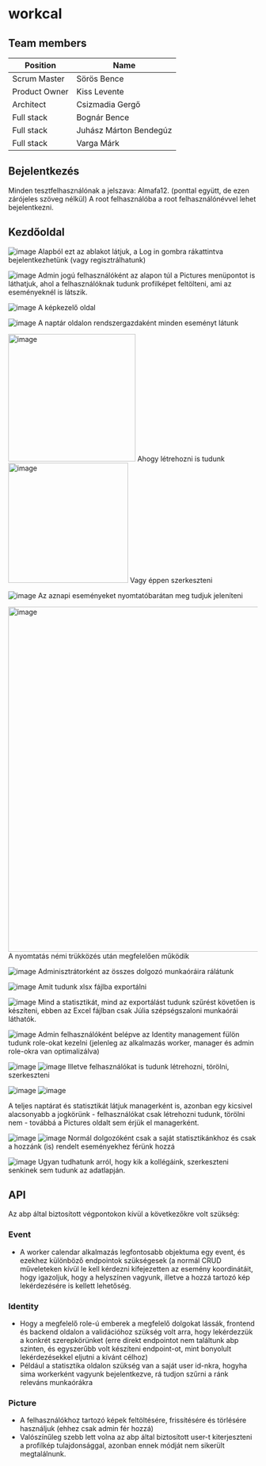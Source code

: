 # workcal
## Team members
|Position|Name|
|---|---|
|Scrum Master|Sörös Bence|
|Product Owner|Kiss Levente|
|Architect|Csizmadia Gergő|
|Full stack|Bognár Bence|
|Full stack|Juhász Márton Bendegúz|
|Full stack|Varga Márk|

## Bejelentkezés
Minden tesztfelhasználónak a jelszava: Almafa12. (ponttal együtt, de ezen zárójeles szöveg nélkül)
A root felhasználóba a root felhasználónévvel lehet bejelentkezni.

## Kezdőoldal
![image](https://github.com/bprof-spec-codes/workcal/assets/92106195/26b2a09f-bdb1-410d-8c50-4ed768fd3779)
Alapból ezt az ablakot látjuk, a Log in gombra rákattintva bejelentkezhetünk (vagy regisztrálhatunk)

![image](https://github.com/bprof-spec-codes/workcal/assets/92106195/1d236a94-8829-4f32-b3cd-6635a2dc5d0a)
Admin jogú felhasználóként az alapon túl a Pictures menüpontot is láthatjuk, ahol a felhasználóknak tudunk profilképet feltölteni, ami az eseményeknél is látszik.

![image](https://github.com/bprof-spec-codes/workcal/assets/92106195/c81d6bc2-117d-4434-aa2e-6d566daec152)
A képkezelő oldal

![image](https://github.com/bprof-spec-codes/workcal/assets/92106195/94dea2cc-c73e-4193-a9ff-e7fd27992574)
A naptár oldalon rendszergazdaként minden eseményt látunk

<img width="257" alt="image" src="https://github.com/bprof-spec-codes/workcal/assets/92106195/e3e0008d-aa76-4cc9-b86d-e77c8ec24689">
Ahogy létrehozni is tudunk

<img width="242" alt="image" src="https://github.com/bprof-spec-codes/workcal/assets/92106195/94ebd579-a64d-48a1-8a87-28299407ab1e">
Vagy éppen szerkeszteni

![image](https://github.com/bprof-spec-codes/workcal/assets/92106195/efbf5506-4cf7-427d-bd94-f1f6f7c136da)
Az aznapi eseményeket nyomtatóbarátan meg tudjuk jeleníteni

<img width="696" alt="image" src="https://github.com/bprof-spec-codes/workcal/assets/92106195/18cfaa88-b16d-487a-b262-e333f5636149">
A nyomtatás némi trükközés után megfelelően működik

![image](https://github.com/bprof-spec-codes/workcal/assets/92106195/b8699ac0-09fa-4c9b-b0d9-353832f4be32)
Adminisztrátorként az összes dolgozó munkaóráira rálátunk

![image](https://github.com/bprof-spec-codes/workcal/assets/92106195/02b16acf-447e-405d-bb6e-ccc77ef0ec80)
Amit tudunk xlsx fájlba exportálni

![image](https://github.com/bprof-spec-codes/workcal/assets/92106195/c7e593df-1d90-448c-8596-06fc57139b71)
Mind a statisztikát, mind az exportálást tudunk szűrést követően is készíteni, ebben az Excel fájlban csak Júlia szépségszaloni munkaórái láthatók.

![image](https://github.com/bprof-spec-codes/workcal/assets/92106195/bd636157-213f-4e57-a657-97e9fd5dcaff)
Admin felhasználóként belépve az Identity management fülön tudunk role-okat kezelni (jelenleg az alkalmazás worker, manager és admin role-okra van optimalizálva)

![image](https://github.com/bprof-spec-codes/workcal/assets/92106195/d5b86481-ed3a-4e5a-bb1f-9304551c4c54)
![image](https://github.com/bprof-spec-codes/workcal/assets/92106195/417daebb-e763-47db-b55b-3c29dda2ac20)
Illetve felhasználókat is tudunk létrehozni, törölni, szerkeszteni

![image](https://github.com/bprof-spec-codes/workcal/assets/92106195/a1d7d149-d3f7-4087-a275-915ff10d2934)
![image](https://github.com/bprof-spec-codes/workcal/assets/92106195/c4351fa4-9378-47e4-bbc3-f9717ee30e82)

A teljes naptárat és statisztikát látjuk managerként is, azonban egy kicsivel alacsonyabb a jogkörünk - felhasználókat csak létrehozni tudunk, törölni nem - továbbá a Pictures oldalt sem érjük el managerként.

![image](https://github.com/bprof-spec-codes/workcal/assets/92106195/1b52daf7-b06e-438d-8fe7-852b1ea94a47)
![image](https://github.com/bprof-spec-codes/workcal/assets/92106195/bd599eff-f43c-4d92-b67b-687c8007fb3d)
Normál dolgozóként csak a saját statisztikánkhoz és csak a hozzánk (is) rendelt eseményekhez férünk hozzá

![image](https://github.com/bprof-spec-codes/workcal/assets/92106195/291d1373-b5ef-4ab4-afbc-9cc6ece1f601)
Ugyan tudhatunk arról, hogy kik a kollégáink, szerkeszteni senkinek sem tudunk az adatlapján.

## API
Az abp által biztosított végpontokon kívül a következőkre volt szükség:
### Event
 - A worker calendar alkalmazás legfontosabb objektuma egy event, és ezekhez különböző endpointok szükségesek (a normál CRUD műveleteken kívül le kell kérdezni kifejezetten az esemény koordinátáit, hogy igazoljuk, hogy a helyszínen vagyunk, illetve a hozzá tartozó kép lekérdezésére is kellett lehetőség.

### Identity
 - Hogy a megfelelő role-ú emberek a megfelelő dolgokat lássák, frontend és backend oldalon a validációhoz szükség volt arra, hogy lekérdezzük a konkrét szerepkörünket (erre direkt endpointot nem találtunk abp szinten, és egyszerűbb volt készíteni endpoint-ot, mint bonyolult lekérdezésekkel eljutni a kívánt célhoz)
 - Például a statisztika oldalon szükség van a saját user id-nkra, hogyha sima workerként vagyunk bejelentkezve, rá tudjon szűrni a ránk releváns munkaórákra

### Picture
 - A felhasználókhoz tartozó képek feltöltésére, frissítésére és törlésére használjuk (ehhez csak admin fér hozzá)
 - Valószínűleg szebb lett volna az abp által biztosított user-t kiterjeszteni a profilkép tulajdonsággal, azonban ennek módját nem sikerült megtalálnunk.
